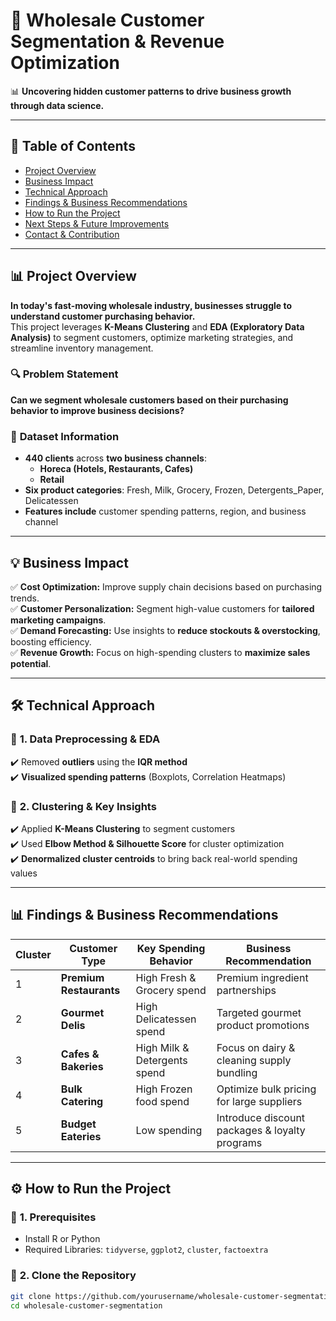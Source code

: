 # 🚀 Wholesale Customer Segmentation & Revenue Optimization  

📊 **Uncovering hidden customer patterns to drive business growth through data science.**  

---

## 📌 Table of Contents
- [Project Overview](#project-overview)
- [Business Impact](#business-impact)
- [Technical Approach](#technical-approach)
- [Findings & Business Recommendations](#findings--business-recommendations)
- [How to Run the Project](#how-to-run-the-project)
- [Next Steps & Future Improvements](#next-steps--future-improvements)
- [Contact & Contribution](#contact--contribution)

---

## 📊 Project Overview  
**In today's fast-moving wholesale industry, businesses struggle to understand customer purchasing behavior.**  
This project leverages **K-Means Clustering** and **EDA (Exploratory Data Analysis)** to segment customers, optimize marketing strategies, and streamline inventory management.  

### 🔍 **Problem Statement**  
**Can we segment wholesale customers based on their purchasing behavior to improve business decisions?**  

### 📌 **Dataset Information**
- **440 clients** across **two business channels**:  
  - **Horeca (Hotels, Restaurants, Cafes)**
  - **Retail**
- **Six product categories**: Fresh, Milk, Grocery, Frozen, Detergents_Paper, Delicatessen  
- **Features include** customer spending patterns, region, and business channel  

---

## 💡 Business Impact  
✅ **Cost Optimization:** Improve supply chain decisions based on purchasing trends.  
✅ **Customer Personalization:** Segment high-value customers for **tailored marketing campaigns**.  
✅ **Demand Forecasting:** Use insights to **reduce stockouts & overstocking**, boosting efficiency.  
✅ **Revenue Growth:** Focus on high-spending clusters to **maximize sales potential**.  

---

## 🛠️ Technical Approach  

### 🔹 **1. Data Preprocessing & EDA**
✔️ Removed **outliers** using the **IQR method**  
✔️ **Visualized spending patterns** (Boxplots, Correlation Heatmaps)  

### 🔹 **2. Clustering & Key Insights**
✔️ Applied **K-Means Clustering** to segment customers  
✔️ Used **Elbow Method & Silhouette Score** for cluster optimization  
✔️ **Denormalized cluster centroids** to bring back real-world spending values  

---

## 📊 Findings & Business Recommendations  

| Cluster | Customer Type | Key Spending Behavior | Business Recommendation |
|---------|--------------|----------------------|-------------------------|
| 1 | **Premium Restaurants** | High Fresh & Grocery spend | Premium ingredient partnerships |
| 2 | **Gourmet Delis** | High Delicatessen spend | Targeted gourmet product promotions |
| 3 | **Cafes & Bakeries** | High Milk & Detergents spend | Focus on dairy & cleaning supply bundling |
| 4 | **Bulk Catering** | High Frozen food spend | Optimize bulk pricing for large suppliers |
| 5 | **Budget Eateries** | Low spending | Introduce discount packages & loyalty programs |

---

## ⚙️ How to Run the Project  

### 🔹 **1. Prerequisites**
- Install R or Python  
- Required Libraries: `tidyverse`, `ggplot2`, `cluster`, `factoextra`  

### 🔹 **2. Clone the Repository**
```bash
git clone https://github.com/yourusername/wholesale-customer-segmentation.git
cd wholesale-customer-segmentation

